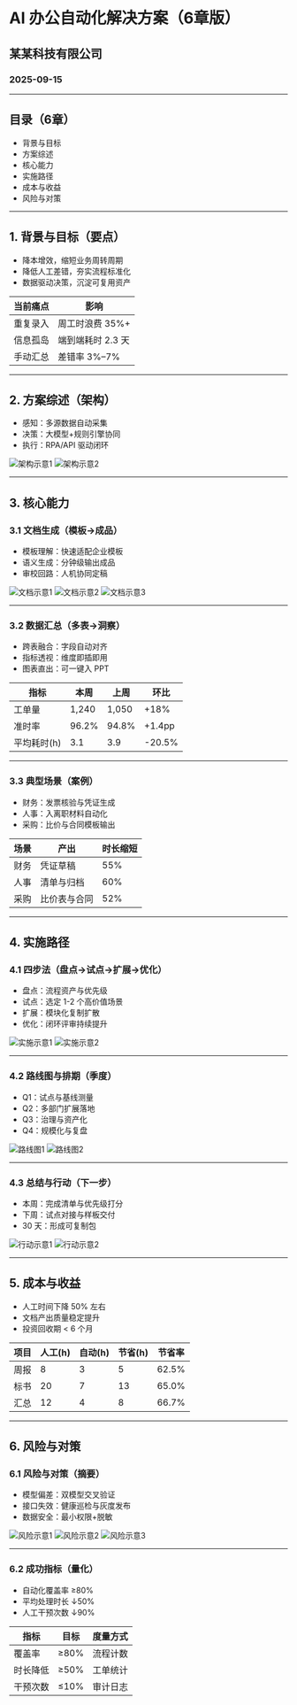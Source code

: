 # AI 办公自动化解决方案（6章版）
## 某某科技有限公司
### 2025-09-15

---
## 目录（6章）
- 背景与目标
- 方案综述
- 核心能力
- 实施路径
- 成本与收益
- 风险与对策

---
## 1. 背景与目标（要点）
- 降本增效，缩短业务周转周期
- 降低人工差错，夯实流程标准化
- 数据驱动决策，沉淀可复用资产

| 当前痛点 | 影响 |
|----|----|
| 重复录入 | 周工时浪费 35%+ |
| 信息孤岛 | 端到端耗时 2.3 天 |
| 手动汇总 | 差错率 3%–7% |

---
## 2. 方案综述（架构）
- 感知：多源数据自动采集
- 决策：大模型+规则引擎协同
- 执行：RPA/API 驱动闭环

![架构示意1](./image.jpg)
![架构示意2](./image.jpg)

---
## 3. 核心能力

### 3.1 文档生成（模板→成品）
- 模板理解：快速适配企业模板
- 语义生成：分钟级输出成品
- 审校回路：人机协同定稿

![文档示意1](./image.jpg)
![文档示意2](./image.jpg)
![文档示意3](./image.jpg)

---
### 3.2 数据汇总（多表→洞察）
- 跨表融合：字段自动对齐
- 指标透视：维度即插即用
- 图表直出：可一键入 PPT

| 指标 | 本周 | 上周 | 环比 |
|----|----|----|----|
| 工单量 | 1,240 | 1,050 | +18% |
| 准时率 | 96.2% | 94.8% | +1.4pp |
| 平均耗时(h) | 3.1 | 3.9 | -20.5% |

---
### 3.3 典型场景（案例）
- 财务：发票核验与凭证生成
- 人事：入离职材料自动化
- 采购：比价与合同模板输出

| 场景 | 产出 | 时长缩短 |
|----|----|----|
| 财务 | 凭证草稿 | 55% |
| 人事 | 清单与归档 | 60% |
| 采购 | 比价表与合同 | 52% |

---
## 4. 实施路径

### 4.1 四步法（盘点→试点→扩展→优化）
- 盘点：流程资产与优先级
- 试点：选定 1-2 个高价值场景
- 扩展：模块化复制扩散
- 优化：闭环评审持续提升

![实施示意1](./image.jpg)
![实施示意2](./image.jpg)

---
### 4.2 路线图与排期（季度）
- Q1：试点与基线测量
- Q2：多部门扩展落地
- Q3：治理与资产化
- Q4：规模化与复盘

![路线图1](./image.jpg)
![路线图2](./image.jpg)

---
### 4.3 总结与行动（下一步）
- 本周：完成清单与优先级打分
- 下周：试点对接与样板交付
- 30 天：形成可复制包

![行动示意1](./image.jpg)
![行动示意2](./image.jpg)

---
## 5. 成本与收益
- 人工时间下降 50% 左右
- 文档产出质量稳定提升
- 投资回收期 < 6 个月

| 项目 | 人工(h) | 自动(h) | 节省(h) | 节省率 |
|----|----|----|----|----|
| 周报 | 8 | 3 | 5 | 62.5% |
| 标书 | 20 | 7 | 13 | 65.0% |
| 汇总 | 12 | 4 | 8 | 66.7% |

---
## 6. 风险与对策

### 6.1 风险与对策（摘要）
- 模型偏差：双模型交叉验证
- 接口失效：健康巡检与灰度发布
- 数据安全：最小权限+脱敏

![风险示意1](./image.jpg)
![风险示意2](./image.jpg)
![风险示意3](./image.jpg)

---
### 6.2 成功指标（量化）
- 自动化覆盖率 ≥80%
- 平均处理时长 ↓50%
- 人工干预次数 ↓90%

| 指标 | 目标 | 度量方式 |
|----|----|----|
| 覆盖率 | ≥80% | 流程计数 |
| 时长降低 | ≥50% | 工单统计 |
| 干预次数 | ≤10% | 审计日志 |


